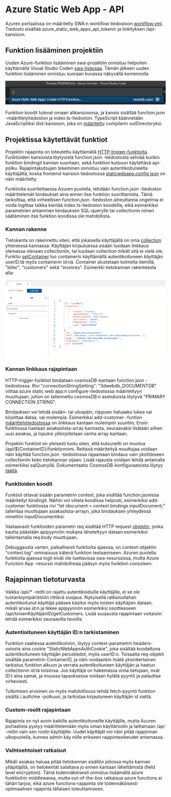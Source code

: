 # Azure Static Web App - API

Azuren portaalissa on määritelty SWA:n workflow tiedostoon [workflow.yml](https://github.com/ProjektiTiimi/Azure-3d-web/blob/main/.github/workflows/azure-static-web-apps-wonderful-sea-0b9eeac03.yml). Tiedosto sisältää azure_static_web_apps_api_tokenin ja linkityksen /api-kansioon. 


## Funktion lisääminen projektiin

Uuden Azure-funktion lisääminen swa-projektiin onnistuu helpoiten käyttämällä Visual Studio Coden [swa-lisäosaa](https://marketplace.visualstudio.com/items?itemName=ms-azuretools.vscode-azurestaticwebapps). Tämän jälkeen uuden funktion lisääminen onnistuu suoraan kuvassa näkyvällä komennolla

![](/documentation/images/swa-new-function.png?)

Funktion koodit tulevat omaan alikansioonsa, ja kansio sisältää function.json -määrittelytiedoston ja index.ts-tiedoston. TypeScript käännetään JavaScriptiksi dist-kansioon, joka on [määritetty](\tsconfig.json) compilerin outDirectoryksi.
 
## Projektissa käytettävät funktiot

Projektin rajapinta on toteutettu käyttämällä [HTTP-trigger-funktioita](https://docs.microsoft.com/en-us/azure/azure-functions/functions-bindings-http-webhook-trigger?tabs=javascript). Funktioiden kansioista löytyvistä function.json -tiedostosta selviää kunkin funktion bindingit kannan suuntaan, sekä funktion kutsuun käytettävä api-polku. Rajapintakutsujen tekeminen onnistuu vain autentikoituneelta käyttäjältä, koska frontend-kansion tiedostossa [staticwebapp.config.json](/frontend\staticwebapp.config.json) on näin määritelty.

Funktioita suoritettaessa Azuren puolella, tehdään function.json -tiedoston määrittelemät bindaukset aina ennen itse funktion suorittamista. Tämä tarkoittaa, että virheellisen function.json -tiedoston aiheuttamia ongelmia ei voida logittaa taikka kiertää index.ts-tiedoston koodeilla, eikä esimerkiksi parametrien antaminen bindauksen SQL-querylle tai collectionin nimen säätäminen itse funktion koodissa ole mahdollista. 

### Kannan rakenne

Tietokanta on rakennettu siten, että jokaisella käyttäjällä on oma [collection](https://docs.microsoft.com/en-us/rest/api/cosmos-db/collections) yhteisessä kannassa. Käyttäjän kirjautuessa sisään luodaan linkkaus olemassa olevaan collectioniin, tai luodaan collection mikäli sitä ei vielä ole. Funktio [setContainer](\setContainer\index.ts) luo containerin käyttämällä autentikoituneen käyttäjän userID:tä myös containerin id:nä. Container alustetaan kolmella itemillä, "biller", "customers" sekä "invoices". Esimerkki tietokannan rakenteesta alla:

![](/documentation/images/database.png?)

### Kannan linkkaus rajapintaan

HTTP-trigger-funktiot bindataan cosmosDB-kantaan function.json -tiedostossa. Rivi "connectionStringSetting": "3dwebdb_DOCUMENTDB" viittaa azure static web app:n configure-tiedostossa määriteltyyn muuttujaan, johon on tallennettu cosmosDB:n asetuksista löytyvä "PRIMARY CONNECTION STRING".

Bindauksen voi tehdä sisään- tai ulospäin, riippuen haluaako lukea vai kirjoittaa dataa, vai molempia. Esimerkiksi add-customer -funtion [määrittelytiedostossa](\add-customer\function.json) on linkkaus kantaan molempiin suuntiin; Ensin funktiossa haetaan asiakaslista-array kannasta, seuraavaksi lisätään siihen uusi asiakas, ja lopuksi ylikirjoitetaan vanha array kantaan. 

Projektin funktiot on yleisesti luotu siten, että kutsureitti on muotoa /api/${ContainerID}/funktionnimi. Reitissä määriteltyä muuttujaa voidaan näin käyttää function.json -tiedostossa rajaamaan bindaus vain yksittäiseen collectioniin koko tietokannan sijaan. Lisää rajausta voidaan tehdä antamalla esimerkiksi sqlQueryllä. Dokumentaatio CosmosDB-konfiguraatoista löytyy [täältä](https://docs.microsoft.com/en-us/azure/azure-functions/functions-bindings-cosmosdb-v2-input?tabs=javascript#configuration).

### Funktioiden koodit

Funktiot ottavat sisään parametrin context, joka sisältää function.jsonissa määritellyt bindingit. Näihin voi viitata koodissa helposti, esimerkiksi add-customer funktiossa rivi "let idocument = context.bindings.inputDocument;" tallentaa muuttujaan asiakaslista-arrayn, joka bindauksen yhteydessä nimettiin inputDocumentiksi. 

Vastaavasti funktioiden parametri req sisältää HTTP request [objektin](https://docs.microsoft.com/en-us/python/api/azure-functions/azure.functions.httprequest?view=azure-python), jonka kautta päästään apipyynnön mukana lähetettyyn dataan esimerkiksi tallentamalla req.body muuttujaan.

Debuggausta varten, paikallisesti funktioita ajaessa, on context-objektin "context.log" ominaisuus kätevä funktion testaamiseen. Azuren puolella funktioita ajaessa logit eivät ole luettavissa swa-resurssissa, mutta Azure Function App -resurssi mahdollistaa pääsyn myös funktion consoleen.

## Rajapinnan tietoturvasta

Vaikka /api/* -reitti on rajattu autentikoiduille käyttäjille, ei se ole tuotantoympäristöön riittävä suojaus. Nykyisellä ratkaisullahan autentikoitunut käyttäjä pääsee käsiksi myös toisten käyttäjien dataan, mikäli arvaa id:n ja tekee apipyynnön esimerkiksi osoitteeseen /api/toisenKäyttäjänID/getCustomers. Lisää suojausta rajapintaan voitaisiin tehdä esimerkiksi seuraavilla tavoilla

### Autentioituneen käyttäjän ID:n tarkistaminen

Funktion vaatiessa autentikoinnin, löytyy context-parametrin headers-osiosta aina cookie "StaticWebAppsAuthCookie", joka sisältää koodattuna autentikoituneen käyttäjän perustiedot, myös userID:n. Toisaalta req-objekti sisältää parametrin ContainerID, ja näin voidaankin lisätä yksinkertainen tarkistus funktion alkuun ja verrata autentikoituneen käyttäjän ja haetun collectionin id:tä toisiinsa. Jos käyttäjä on hakemassa omia tietojaan, ovat ID:t aina samat, ja muussa tapauksessa voidaan hylätä pyyntö ja palauttaa virheviesti. 

Tutkimisen arvoinen on myös mahdollisuus tehdä fetch-pyyntö funktion sisältä /.auth/me -polkuun, ja tarkistaa kirjautuneen käyttäjän id sieltä.

### Custom-roolit rajapintaan

Rajapinta on nyt avoin kaikille autentikoituneille käyttäjille, mutta Azuren portaalista pystyy määrittelemään myös oman käyttäroolin ja laittamaan /api -reitin vain sen roolin käyttäjille. Uudet käyttäjät voi näin pitää rajapinnan ulkopuolella, kunnes admin käy niille erikseen rajapintaoikeudet antamassa.

### Vaihtoehtoiset ratkaisut

Mikäli asiakas haluaa pitää tietokannan sisällön piilossa myös kannan ylläpitäjiltä, on tietokentät salattava jo ennen kantaan lähettämistä (field level encryption). Tämä todennäköisesti onnistuu lisäämällä azure funktioihin middlewarea, mutta out-of-the-box ratkaisua azure functions ei tähän tarjoa, eikä azure functions-rajapinta ole todennäköisesti optimaalinen rajapinta tällaisen toteuttamiseen. 
